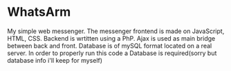 # WhatsArm
My simple web messenger.
The messenger frontend is made on JavaScript, HTML, CSS.
Backend is wrtitten using a PhP.
Ajax is used as main bridge between back and front.
Database is of mySQL format located on a real server.
In order to properly run this code a Database is required(sorry but database info i'll keep for myself)
